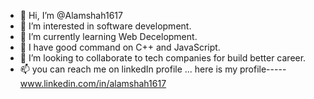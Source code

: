 - 👋 Hi, I’m @Alamshah1617
- 👀 I’m interested in software development.
- 🌱 I’m currently learning Web Decelopment.
- 🌱 I have good command on C++ and JavaScript.
- 💞️ I’m looking to collaborate to tech companies for build better career.
- 📫 you can  reach me on linkedIn profile ...
      here is my profile-----
      www.linkedin.com/in/alamshah1617

<!---
Alamshah1617/Alamshah1617 is a ✨ special ✨ repository because its `README.md` (this file) appears on your GitHub profile.
You can click the Preview link to take a look at your changes.
--->
